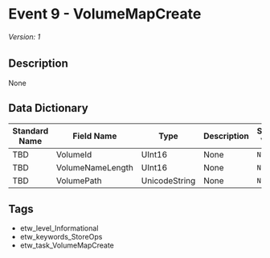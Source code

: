 # Event 9 - VolumeMapCreate
###### Version: 1

## Description
None

## Data Dictionary
|Standard Name|Field Name|Type|Description|Sample Value|
|---|---|---|---|---|
|TBD|VolumeId|UInt16|None|`None`|
|TBD|VolumeNameLength|UInt16|None|`None`|
|TBD|VolumePath|UnicodeString|None|`None`|

## Tags
* etw_level_Informational
* etw_keywords_StoreOps
* etw_task_VolumeMapCreate